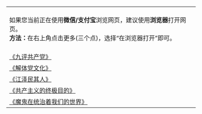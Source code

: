 <table>
        <tr>
          <td>
        </br>
                如果您当前正在使用<b>微信/支付宝</b>浏览网页，建议使用<b>浏览器</b>打开网页。</br>
                <b>方法：</b>在右上角点击更多(三个点)，选择“在浏览器打开”即可。</br></br>
          </td>
        </tr>
        <tr>
          <td>
            <a href="https://github.com/gfw-breaker/9ping.md/blob/master/README.md">《九评共产党》</a>
          </td>
        </tr>
        <tr>
          <td>
            <a href="https://github.com/gfw-breaker/jtdwh.md/blob/master/README.md">《解体党文化》</a>
          </td>
        </tr>
        <tr>
          <td>
            <a href="https://raw.githubusercontent.com/osurf/osurf/master/ebook_jqr.zip">《江泽民其人》</a>
          </td>
        </tr>
        <tr>
          <td>
            <a href="https://github.com/bewake/zjmd/blob/master/README.md">《共产主义的终极目的》</a>
          </td>
        </tr>
        <tr>
          <td>
            <a href="https://github.com/bewake/mgztzzwmdsj/blob/master/README.md">《魔鬼在统治着我们的世界》</a>
          </td>
        </tr>
      </table>
